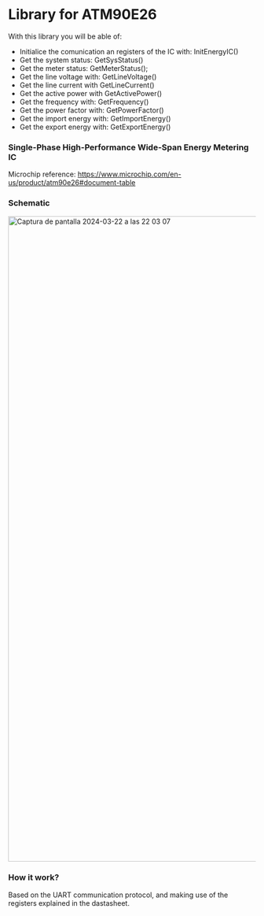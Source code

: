 # Library for ATM90E26 
With this library you will be able of:
- Initialice the comunication an registers of the IC with: InitEnergyIC()
- Get the system status: GetSysStatus()
- Get the meter status: GetMeterStatus();
- Get the line voltage with: GetLineVoltage()
- Get the line current with GetLineCurrent()
- Get the active power with GetActivePower()
- Get the frequency with: GetFrequency()
- Get the power factor with: GetPowerFactor()
- Get the import energy with: GetImportEnergy()
- Get the export energy with: GetExportEnergy()

### Single-Phase High-Performance Wide-Span Energy Metering IC
Microchip reference: https://www.microchip.com/en-us/product/atm90e26#document-table

### Schematic 
<img width="1311" alt="Captura de pantalla 2024-03-22 a las 22 03 07" src="https://github.com/martinkelly23/atm90e26CIAA/assets/21344092/fb6611f7-9860-4e15-b295-6276e3524fc6">

### How it work?
Based on the UART communication protocol, and making use of the registers explained in the dastasheet.
